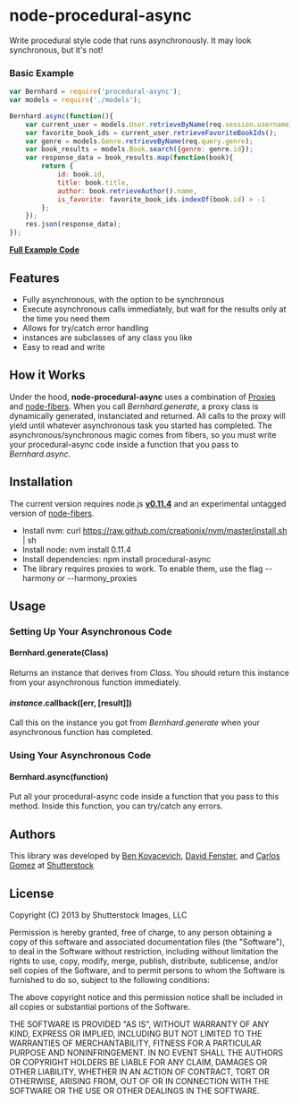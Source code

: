 node-procedural-async
=====================

Write procedural style code that runs asynchronously. It may look synchronous, but it's not!

### Basic Example

```js
var Bernhard = require('procedural-async');
var models = require('./models');

Bernhard.async(function(){
	var current_user = models.User.retrieveByName(req.session.username);
	var favorite_book_ids = current_user.retrieveFavoriteBookIds();
	var genre = models.Genre.retrieveByName(req.query.genre);
	var book_results = models.Book.search({genre: genre.id});
	var response_data = book_results.map(function(book){
		return {
			id: book.id,
			title: book.title,
			author: book.retrieveAuthor().name,
			is_favorite: favorite_book_ids.indexOf(book.id) > -1
		};
	});
	res.json(response_data);
});
```

**[Full Example Code](https://github.com/shutterstock/node-procedural-async/tree/master/examples/favorite-books.js)**


## Features

* Fully asynchronous, with the option to be synchronous
* Execute asynchronous calls immediately, but wait for the results only at the time you need them
* Allows for try/catch error handling
* instances are subclasses of any class you like
* Easy to read and write


## How it Works

Under the hood, **node-procedural-async** uses a combination of [Proxies](http://wiki.ecmascript.org/doku.php?id=harmony:proxies) and [node-fibers](https://npmjs.org/package/fibers).
When you call *Bernhard.generate*, a proxy class is dynamically generated, instanciated and returned. All calls to the proxy will yield until whatever asynchronous task you started has completed. The asynchronous/synchronous magic comes from fibers, so you must write your procedural-async code inside a function that you pass to *Bernhard.async*.


## Installation

The current version requires node.js **[v0.11.4](http://blog.nodejs.org/2013/07/12/node-v0-11-4-unstable/)** and an experimental untagged version of [node-fibers](https://github.com/laverdet/node-fibers/tree/862e306855f432e5a0a669333563ecdf4e9a31ff).

* Install nvm: curl https://raw.github.com/creationix/nvm/master/install.sh | sh
* Install node: nvm install 0.11.4
* Install dependencies: npm install procedural-async
* The library requires proxies to work.  To enable them, use the flag --harmony or --harmony_proxies


## Usage

### Setting Up Your Asynchronous Code
#### Bernhard.generate(Class)
Returns an instance that derives from *Class*. You should return this instance from your asynchronous function immediately.

#### *instance*.callback([err, [result]])
Call this on the instance you got from *Bernhard.generate* when your asynchronous function has completed.

### Using Your Asynchronous Code
#### Bernhard.async(function)
Put all your procedural-async code inside a function that you pass to this method. Inside this function, you can try/catch any errors.



## Authors

This library was developed by [Ben Kovacevich](https://github.com/bkovacevich), [David Fenster](https://github.com/dfenster), and [Carlos Gomez](https://github.com/cgenuity) at [Shutterstock](http://www.shutterstock.com)


## License

Copyright (C) 2013 by Shutterstock Images, LLC

Permission is hereby granted, free of charge, to any person obtaining a copy of this software and associated documentation files (the "Software"), to deal in the Software without restriction, including without limitation the rights to use, copy, modify, merge, publish, distribute, sublicense, and/or sell copies of the Software, and to permit persons to whom the Software is furnished to do so, subject to the following conditions:

The above copyright notice and this permission notice shall be included in all copies or substantial portions of the Software.

THE SOFTWARE IS PROVIDED "AS IS", WITHOUT WARRANTY OF ANY KIND, EXPRESS OR IMPLIED, INCLUDING BUT NOT LIMITED TO THE WARRANTIES OF MERCHANTABILITY, FITNESS FOR A PARTICULAR PURPOSE AND NONINFRINGEMENT. IN NO EVENT SHALL THE AUTHORS OR COPYRIGHT HOLDERS BE LIABLE FOR ANY CLAIM, DAMAGES OR OTHER LIABILITY, WHETHER IN AN ACTION OF CONTRACT, TORT OR OTHERWISE, ARISING FROM, OUT OF OR IN CONNECTION WITH THE SOFTWARE OR THE USE OR OTHER DEALINGS IN THE SOFTWARE.

